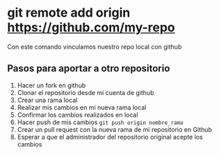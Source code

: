 # git remote add origin https://github.com/my-repo
Con este  comando vinculamos nuestro repo local con github

## Pasos para aportar a otro repositorio
1. Hacer un fork en github
2. Clonar el repositorio desde mi cuenta de github
3. Crear una rama local
4. Realizar mis cambios en mi nueva rama local
5. Confirmar los cambios realizados en local
6. Hacer push de mis cambios `git push origin nombre_rama`
7. Crear un pull request con la nueva rama de mi repositorio en Github
8. Esperar a que el administrador del repositorio original acepte los cambios 
